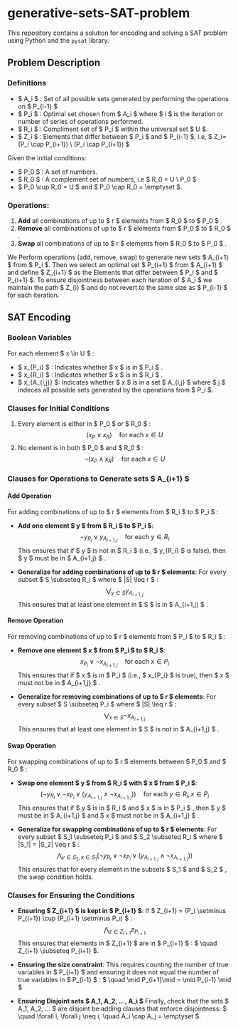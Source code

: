 # generative-sets-SAT-problem

This repository contains a solution for encoding and solving a SAT problem using Python and the `pysat` library.

## Problem Description

### Definitions 
- $ A_i $ : Set of all possible sets generated by performing the operations on $ P_{i-1} $
- $ P_i $ : Optimal set chosen from $ A_i $ where $ i $ is the iteration or number of series of operations performed. 
- $ R_i $ : Compliment set of $ P_i $ within the universal set $ U $. 
- $ Z_i $ : Elements that differ between $ P_i $ and $ P_{i-1} $, i.e, $ Z_i=(P_i \cup P_{i+1}) \ (P_i \cap P_{i+1}) $ 

Given the initial conditions:
- $ P_0 $ : A set of numbers.
- $ R_0 $ : A complement set of numbers, i.e $ R_0 = U \ P_0 $
- $ P_0 \cup R_0 = U $ and $ P_0 \cap R_0 = \emptyset $.

### Operations:
1. **Add** all combinations of up to $ r $  elements from $ R_0 $  to $ P_0 $ .
2. **Remove** all combinations of up to $ r $  elements from $ P_0 $  to $ R_0 $ .
3. **Swap** all combinations of up to $ r $  elements from $ R_0 $  to $ P_0 $ .

We Perform operations (add, remove, swap) to generate new sets $ A_{i+1} $ from $ P_i $. Then
we select an optimal set $ P_{i+1} $ from $ A_{i+1} $ and define $ Z_{i+1} $ as the Elements that differ between $ P_i $ and $ P_{i+1} $.
To ensure disjointness between each iteration of $ A_i $ we maintain the path $ Z_{i} $ and do not revert to the same size as $ P_{i-1} $ for each iteration. 

## SAT Encoding

### Boolean Variables
For each element $ x \in U $ :
- $ x_{P_i} $ : Indicates whether $ x $  is in $ P_i $ .
- $ x_{R_i} $ : Indicates whether $ x $  is in $ R_i $ .
- $ x_{A_{i,j}} $: Indicates whether $ x $ is in a set $ A_{i,j} $ where $ j $ indeces all possible sets generated by the operations from $ P_i $.


### Clauses for Initial Conditions
1. Every element is either in $ P_0 $  or $ R_0 $ :
   $$ (x_P \lor x_R) \quad \text{for each } x \in U $$
2. No element is in both $ P_0 $  and $ R_0 $ :
   $$ \neg (x_P \land x_R) \quad \text{for each } x \in U $$

### Clauses for Operations to Generate sets $ A_{i+1} $

#### Add Operation
For adding combinations of up to $ r $  elements from $ R_i $  to $ P_i $ :
- **Add one element $ y $  from $ R_i $  to $ P_i $**: 
   $$ \neg y_{R_i} \lor y_{A_{i+1,j}} \quad \text{for each } y \in R_i $$
   This ensures that if $ y $  is not in $ R_i $  (i.e., $ y_{R_i} $  is false), then $ y $  must be in $ A_{i+1,j} $ .

- **Generalize for adding combinations of up to $ r $  elements**:
   For every subset $ S \subseteq R_i $  where $ |S| \leq r $ :
   $$ \bigvee_{y \in S} y_{A_{i+1,j}} $$
   This ensures that at least one element in $ S $  is in $ A_{i+1,j} $ .

#### Remove Operation
For removing combinations of up to $ r $  elements from $ P_i $  to $ R_i $ :
- **Remove one element $ x $  from $ P_i $  to $ R_i $**:
   $$ x_{P_i} \lor \neg x_{A_{i+1,j}} \quad \text{for each } x \in P_i $$
   This ensures that if $ x $  is in $ P_i $  (i.e., $ x_{P_i} $  is true), then $ x $  must not be in $ A_{i+1,j} $ .

- **Generalize for removing combinations of up to $ r $  elements**:
   For every subset $ S \subseteq P_i $  where $ |S| \leq r $ :
   $$ \bigvee_{x \in S} \neg x_{A_{i+1,j}} $$
   This ensures that at least one element in $ S $  is not in $ A_{i+1,j} $ .

#### Swap Operation
For swapping combinations of up to $ r $  elements between $ P_0 $  and $ R_0 $ :
- **Swap one element $ y $  from $ R_i $  with $ x $  from $ P_i $**:
   $$ (\neg y_{R_i} \lor \neg x_{P_i} \lor (y_{A_{i+1,j}} \land \neg x_{A_{i+1,j}})) \quad \text{for each } y \in R_i, x \in P_i $$
   This ensures that if $ y $  is in $ R_i $  and $ x $  is in $ P_i $ , then $ y $  must be in $ A_{i+1,j} $  and $ x $  must not be in $ A_{i+1,j} $ .

- **Generalize for swapping combinations of up to $ r $  elements**:
   For every subset $ S_1 \subseteq P_i $  and $ S_2 \subseteq R_i $  where $ |S_1| = |S_2| \leq r $ :
   $$ \bigwedge_{y \in S_2, x \in S_1} (\neg y_{R_i} \lor \neg x_{P_i} \lor (y_{A_{i+1,j}} \land \neg x_{A_{i+1,j}})) $$
   This ensures that for every element in the subsets $ S_1 $  and $ S_2 $ , the swap condition holds.

### Clauses for Ensuring the Conditions
- **Ensuring $ Z_{i+1} $  is kept in $ P_{i+1} $**:
   If $ Z_{i+1} = (P_i \setminus P_{i+1}) \cup (P_{i+1} \setminus P_i) $ :
   $$ \bigwedge_{z \in Z_{i+1}} z_{P_{i+1}} $$
   This ensures that elements in $ Z_{i+1} $  are in $ P_{i+1} $ : $ \quad Z_{i+1} \subseteq P_{i+1} $.

- **Ensuring the size constraint**:
   This requires counting the number of true variables in $ P_{i+1} $  and ensuring it does not equal the number of true variables in $ P_{i-1} $ : $ \quad \mid P_{i+1}\mid = \mid P_{i-1} \mid $

- **Ensuring Disjoint sets $ A_1, A_2, ..., A_i $**
    Finally, check that the sets $ A_1, A_2, ... $ are disjoint be adding clauses that enforce disjointness: $ \quad \forall i, \forall j \neq i, \quad A_i \cap A_j = \emptyset $.